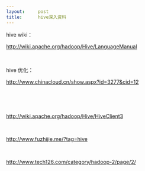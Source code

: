 ```yaml
---
layout:     post
title:      hive深入资料
---
```

<div id="article_content" class="article_content clearfix csdn-tracking-statistics" data-pid="blog" data-mod="popu_307" data-dsm="post">
								            <link rel="stylesheet" href="https://csdnimg.cn/release/phoenix/template/css/ck_htmledit_views-f76675cdea.css">
						<div class="htmledit_views" id="content_views">
                <p>hive wiki：</p>
<p><a href="http://wiki.apache.org/hadoop/Hive/LanguageManual" rel="nofollow">http://wiki.apache.org/hadoop/Hive/LanguageManual</a></p>
<p> </p>
<p>hive 优化：</p>
<p><a href="http://www.chinacloud.cn/show.aspx?id=3277&amp;cid=12" rel="nofollow">http://www.chinacloud.cn/show.aspx?id=3277&amp;cid=12</a></p>
<p> </p>
<p> </p>
<p><a href="http://wiki.apache.org/hadoop/Hive/HiveClient3" rel="nofollow">http://wiki.apache.org/hadoop/Hive/HiveClient3</a></p>
<p> </p>
<p><a href="http://www.fuzhijie.me/?tag=hive" rel="nofollow">http://www.fuzhijie.me/?tag=hive</a></p>
<p> </p>
<p><a href="http://www.tech126.com/category/hadoop-2/page/2/" rel="nofollow">http://www.tech126.com/category/hadoop-2/page/2/</a></p>            </div>
                </div>